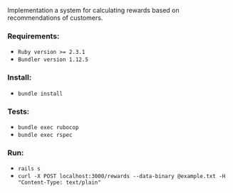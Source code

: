 

Implementation a system for calculating rewards based on recommendations of customers.

### Requirements:
 - `Ruby version >= 2.3.1`
 - `Bundler version 1.12.5`

### Install:
 - `bundle install`

### Tests:
 - `bundle exec rubocop`
 - `bundle exec rspec`

### Run:
 - `rails s`
 - `curl -X POST localhost:3000/rewards --data-binary @example.txt -H "Content-Type: text/plain"`
